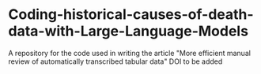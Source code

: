 # Coding-historical-causes-of-death-data-with-Large-Language-Models

A repository for the code used in writing the article "More efficient manual review of automatically transcribed tabular data" DOI to be added
